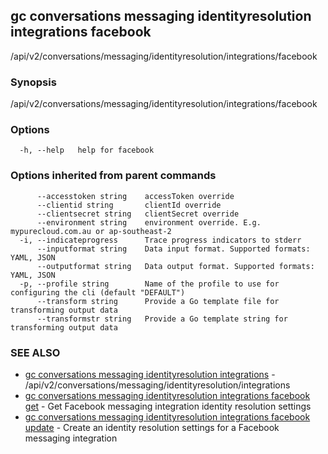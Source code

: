 ## gc conversations messaging identityresolution integrations facebook

/api/v2/conversations/messaging/identityresolution/integrations/facebook

### Synopsis

/api/v2/conversations/messaging/identityresolution/integrations/facebook

### Options

```
  -h, --help   help for facebook
```

### Options inherited from parent commands

```
      --accesstoken string    accessToken override
      --clientid string       clientId override
      --clientsecret string   clientSecret override
      --environment string    environment override. E.g. mypurecloud.com.au or ap-southeast-2
  -i, --indicateprogress      Trace progress indicators to stderr
      --inputformat string    Data input format. Supported formats: YAML, JSON
      --outputformat string   Data output format. Supported formats: YAML, JSON
  -p, --profile string        Name of the profile to use for configuring the cli (default "DEFAULT")
      --transform string      Provide a Go template file for transforming output data
      --transformstr string   Provide a Go template string for transforming output data
```

### SEE ALSO

* [gc conversations messaging identityresolution integrations](gc_conversations_messaging_identityresolution_integrations.html)	 - /api/v2/conversations/messaging/identityresolution/integrations
* [gc conversations messaging identityresolution integrations facebook get](gc_conversations_messaging_identityresolution_integrations_facebook_get.html)	 - Get Facebook messaging integration identity resolution settings
* [gc conversations messaging identityresolution integrations facebook update](gc_conversations_messaging_identityresolution_integrations_facebook_update.html)	 - Create an identity resolution settings for a Facebook messaging integration



